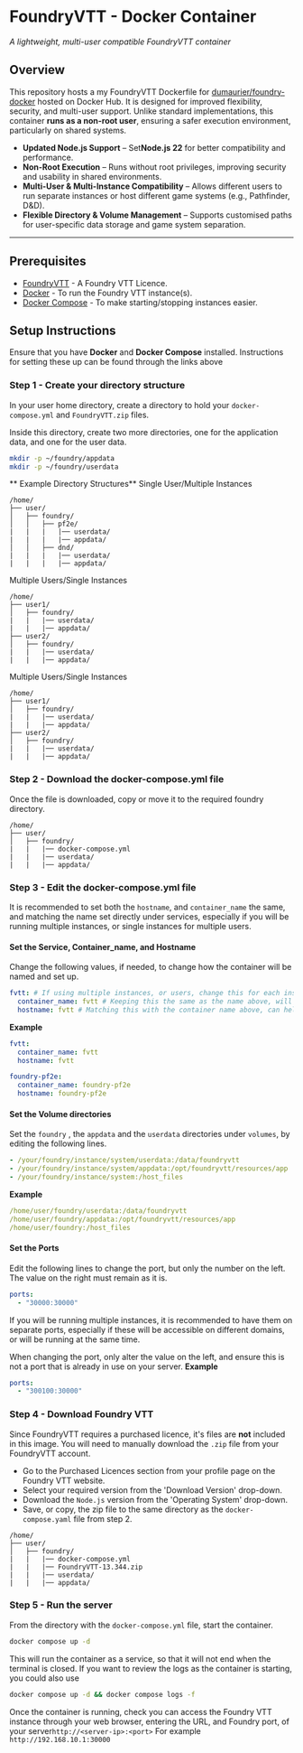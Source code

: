 # FoundryVTT - Docker Container

_A lightweight, multi-user compatible FoundryVTT container_

## Overview

This repository hosts a my FoundryVTT Dockerfile for [dumaurier/foundry-docker](https://hub.docker.com/repository/docker/dumaurier/foundry-docker/general) hosted on Docker Hub.
It is designed for improved flexibility, security, and multi-user support. Unlike standard implementations, this container **runs as a non-root user**, ensuring a safer execution environment, particularly on shared systems.

- **Updated Node.js Support** – Set**Node.js 22** for better compatibility and performance.
- **Non-Root Execution** – Runs without root privileges, improving security and usability in shared environments.
- **Multi-User & Multi-Instance Compatibility** – Allows different users to run separate instances or host different game systems (e.g., Pathfinder, D&D).
- **Flexible Directory & Volume Management** – Supports customised paths for user-specific data storage and game system separation.

---

## Prerequisites

- [FoundryVTT](https://foundryvtt.com/) - A Foundry VTT Licence.
- [Docker](https://docs.docker.com/engine/install/) - To run the Foundry VTT instance(s).
- [Docker Compose](https://docs.docker.com/compose/install/) - To make starting/stopping instances easier.

## Setup Instructions

Ensure that you have **Docker** and **Docker Compose** installed. Instructions for setting these up can be found through the links above

### Step 1 - Create your directory structure

In your user home directory, create a directory to hold your `docker-compose.yml` and `FoundryVTT.zip` files.

Inside this directory, create two more directories, one for the application data, and one for the user data.

```bash
mkdir -p ~/foundry/appdata
mkdir -p ~/foundry/userdata
```

** Example Directory Structures**
Single User/Multiple Instances

```tree
/home/
├── user/
│   ├── foundry/
│   │   ├── pf2e/
|	|	|	|── userdata/
|	|	|	|── appdata/
│   │   ├── dnd/
|	|	|	|── userdata/
|	|	|	|── appdata/
```

Multiple Users/Single Instances

```tree
/home/
├── user1/
│   ├── foundry/
|	|	|── userdata/
|	|	|── appdata/
├── user2/
│   ├── foundry/
|	|	|── userdata/
|	|	|── appdata/
```

Multiple Users/Single Instances

```tree
/home/
├── user1/
│   ├── foundry/
|	|	|── userdata/
|	|	|── appdata/
├── user2/
│   ├── foundry/
|	|	|── userdata/
|	|	|── appdata/
```

### Step 2 - Download the docker-compose.yml file

Once the file is downloaded, copy or move it to the required foundry directory.

```tree
/home/
├── user/
│   ├── foundry/
|	|	|── docker-compose.yml
|	|	|── userdata/
|	|	|── appdata/
```

### Step 3 - Edit the docker-compose.yml file

It is recommended to set both the `hostname`, and `container_name` the same, and matching the name set directly under services, especially if you will be running multiple instances, or single instances for multiple users.

#### Set the Service, Container_name, and Hostname

Change the following values, if needed, to change how the container will be named and set up.

```yaml
fvtt: # If using multiple instances, or users, change this for each instance/user (fvtt-user1, fvtt-user2, fvtt-dnd5e, fvtt-pf2e etc.).
  container_name: fvtt # Keeping this the same as the name above, will help keep it easy to identify.
  hostname: fvtt # Matching this with the container name above, can help if using proxies and portianer for managing urls.
```

**Example**

```yaml
fvtt:
  container_name: fvtt
  hostname: fvtt
```

```yaml
foundry-pf2e:
  container_name: foundry-pf2e
  hostname: foundry-pf2e
```

#### Set the Volume directories

Set the `foundry` , the `appdata` and the `userdata` directories under `volumes`, by editing the following lines.

```yaml
- /your/foundry/instance/system/userdata:/data/foundryvtt
- /your/foundry/instance/system/appdata:/opt/foundryvtt/resources/app
- /your/foundry/instance/system:/host_files
```

**Example**

```yaml
/home/user/foundry/userdata:/data/foundryvtt
/home/user/foundry/appdata:/opt/foundryvtt/resources/app
/home/user/foundry:/host_files
```

#### Set the Ports

Edit the following lines to change the port, but only the number on the left. The value on the right must remain as it is.

```yaml
ports:
  - "30000:30000"
```

If you will be running multiple instances, it is recommended to have them on separate ports, especially if these will be accessible on different domains, or will be running at the same time.

When changing the port, only alter the value on the left, and ensure this is not a port that is already in use on your server.
**Example**

```yaml
ports:
  - "300100:30000"
```

### Step 4 - Download Foundry VTT

Since FoundryVTT requires a purchased licence, it's files are **not** included in this image. You will need to manually download the `.zip` file from your FoundryVTT account.

- Go to the Purchased Licences section from your profile page on the Foundry VTT website.
- Select your required version from the 'Download Version' drop-down.
- Download the `Node.js` version from the 'Operating System' drop-down.
- Save, or copy, the zip file to the same directory as the `docker-compose.yaml` file from step 2.

```tree
/home/
├── user/
│   ├── foundry/
|	|	|── docker-compose.yml
|	|	|── FoundryVTT-13.344.zip
|	|	|── userdata/
|	|	|── appdata/
```

### Step 5 - Run the server

From the directory with the `docker-compose.yml` file, start the container.

```bash
docker compose up -d
```

This will run the container as a service, so that it will not end when the terminal is closed.
If you want to review the logs as the container is starting, you could also use

```bash
docker compose up -d && docker compose logs -f
```

Once the container is running, check you can access the Foundry VTT instance through your web browser, entering the URL, and Foundry port, of your server`http://<server-ip>:<port>`
For example `http://192.168.10.1:30000`
